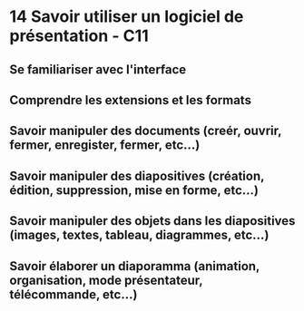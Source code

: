 # 14 Savoir utiliser un logiciel de présentation - C11

## Se familiariser avec l'interface
## Comprendre les extensions et les formats
## Savoir manipuler des documents (creér, ouvrir, fermer, enregister, fermer, etc…)
## Savoir manipuler des diapositives (création, édition, suppression, mise en forme, etc…)
## Savoir manipuler des objets dans les diapositives (images, textes, tableau, diagrammes, etc…)
## Savoir élaborer un diaporamma (animation, organisation, mode présentateur, télécommande, etc…)
